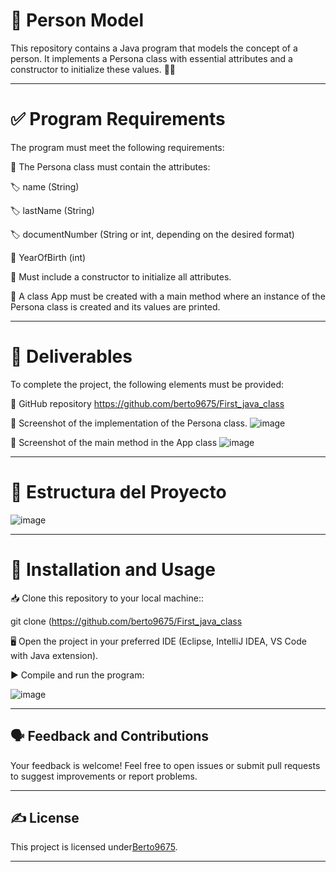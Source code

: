 # 📌 Person Model
This repository contains a Java program that models the concept of a person. It implements a Persona class with essential attributes and a constructor to initialize these values. 🧑‍💻

---
# ✅ Program Requirements

The program must meet the following requirements:

📌 The Persona class must contain the attributes:

🏷️ name (String)

🏷️ lastName (String)

🏷️ documentNumber (String or int, depending on the desired format)

📅 YearOfBirth (int)

🔧 Must include a constructor to initialize all attributes.

📌 A class App must be created with a main method where an instance of the Persona class is created and its values are printed.

---
# 📂 Deliverables

To complete the project, the following elements must be provided:

📂 GitHub repository
https://github.com/berto9675/First_java_class  

📸 Screenshot of the implementation of the Persona class.
![image](https://github.com/user-attachments/assets/545d6ef6-40a8-4881-a195-695eee99d3c0)


📸 Screenshot of the main method in the App class
![image](https://github.com/user-attachments/assets/008e93f4-472e-471f-9003-bcc36aa5ad6e)

---

# 📂 Estructura del Proyecto

![image](https://github.com/user-attachments/assets/11777c2a-6495-477c-badb-af08289c1226)

---

# 🚀  Installation and Usage

📥 Clone this repository to your local machine::

git clone (https://github.com/berto9675/First_java_class 

🖥️ Open the project in your preferred IDE (Eclipse, IntelliJ IDEA, VS Code with Java extension).

▶️ Compile and run the program:

![image](https://github.com/user-attachments/assets/9f5e2631-7ca4-49a0-8c56-324d355f1b4e)

---
## 🗣️ Feedback and Contributions

Your feedback is welcome! Feel free to open issues or submit pull requests to suggest improvements or report problems. 

---

## ✍️ **License**
This project is licensed under[Berto9675](https://github.com/berto9675).

---


